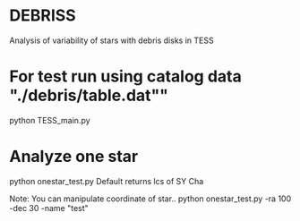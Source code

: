 # DEBRISS
Analysis of variability of stars with debris disks in TESS

# For test run using catalog data "./debris/table.dat""
python TESS_main.py

# Analyze one star
python onestar_test.py 
Default returns lcs of SY Cha

Note: You can manipulate coordinate of star..
python onestar_test.py  -ra 100 -dec 30 -name "test"
